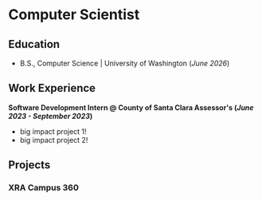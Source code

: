 # Computer Scientist

## Education
- B.S., Computer Science | University of Washington (_June 2026_)

## Work Experience
**Software Development Intern @ County of Santa Clara Assessor's (_June 2023 - September 2023_)**
- big impact project 1!
- big impact project 2!

## Projects
### XRA Campus 360
